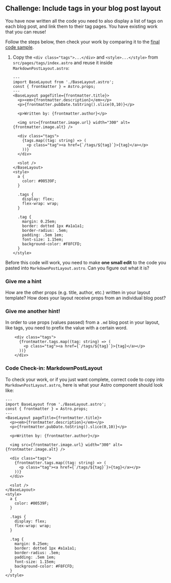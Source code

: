 ## Challenge: Include tags in your blog post layout

You have now written all the code you need to also display a list of tags on each blog post, and link them to their tag pages. You have existing work that you can reuse!

Follow the steps below, then check your work by comparing it to the [final code sample](#code-check-in-markdownpostlayout).

1. Copy the `<div class="tags">...</div>` and `<style>...</style>` from `src/pages/tags/index.astro` and reuse it inside `MarkdownPostLayout.astro`:

   ```astro title="src/layouts/MarkdownPostLayout.astro" ins={13-17, 21-40}
   ---
   import BaseLayout from './BaseLayout.astro';
   const { frontmatter } = Astro.props;
   ---
   <BaseLayout pageTitle={frontmatter.title}>
     <p><em>{frontmatter.description}</em></p>
     <p>{frontmatter.pubDate.toString().slice(0,10)}</p>

     <p>Written by: {frontmatter.author}</p>

     <img src={frontmatter.image.url} width="300" alt={frontmatter.image.alt} />

     <div class="tags">
       {tags.map((tag: string) => (
         <p class="tag"><a href={`/tags/${tag}`}>{tag}</a></p>
       ))}
     </div>

     <slot />
   </BaseLayout>
   <style>
     a {
       color: #00539F;
     }

     .tags {
       display: flex;
       flex-wrap: wrap;
     }

     .tag {
       margin: 0.25em;
       border: dotted 1px #a1a1a1;
       border-radius: .5em;
       padding: .5em 1em;
       font-size: 1.15em;
       background-color: #F8FCFD;
     }
   </style>
   ```

Before this code will work, you need to make **one small edit** to the code you pasted into `MarkdownPostLayout.astro`. Can you figure out what it is?

### Give me a hint

How are the other props (e.g. title, author, etc.) written in your layout template? How does your layout receive props from an individual blog post?

### Give me another hint!

In order to use props (values passed) from a `.md` blog post in your layout, like tags, you need to prefix the value with a certain word.

```astro title="src/layouts/MarkdownPostLayout.astro" "frontmatter"
    <div class="tags">
      {frontmatter.tags.map((tag: string) => (
        <p class="tag"><a href={`/tags/${tag}`}>{tag}</a></p>
      ))}
    </div>
```

### Code Check-in: MarkdownPostLayout

To check your work, or if you just want complete, correct code to copy into `MarkdownPostLayout.astro`, here is what your Astro component should look like:

```astro title="src/layouts/MarkdownPostLayout.astro"
---
import BaseLayout from './BaseLayout.astro';
const { frontmatter } = Astro.props;
---
<BaseLayout pageTitle={frontmatter.title}>
  <p><em>{frontmatter.description}</em></p>
  <p>{frontmatter.pubDate.toString().slice(0,10)}</p>

  <p>Written by: {frontmatter.author}</p>

  <img src={frontmatter.image.url} width="300" alt={frontmatter.image.alt} />

  <div class="tags">
    {frontmatter.tags.map((tag: string) => (
      <p class="tag"><a href={`/tags/${tag}`}>{tag}</a></p>
    ))}
  </div>

  <slot />
</BaseLayout>
<style>
  a {
    color: #00539F;
  }

  .tags {
    display: flex;
    flex-wrap: wrap;
  }

  .tag {
    margin: 0.25em;
    border: dotted 1px #a1a1a1;
    border-radius: .5em;
    padding: .5em 1em;
    font-size: 1.15em;
    background-color: #F8FCFD;
  }
</style>
```

